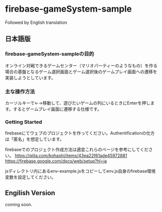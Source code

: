 # firebase-gameSystem-sample

Followed by English translation

## 日本語版

### firebase-gameSystem-sampleの目的
オンライン対戦できるゲームセンター（マリオパーティーのようなもの）を作る場合の基盤となるゲーム選択画面とゲーム選択後のゲームプレイ画面への遷移を実装しようとしています。

### 主な操作方法
カーソルキーで←→移動して、遊びたいゲームの列にいるときにEnterを押します。するとゲームプレイ画面に遷移する仕様です。

### Getting Started

firebaseにてウェブのプロジェクトを作ってください。Authentificationの仕方は「匿名」を想定しています。

firebaseでのプロジェクト作成方法は適宜これらのページを参考にしてください。
https://qiita.com/kohashi/items/43ea22f61ade45972881
https://firebase.google.com/docs/web/setup?hl=ja

jsディレクトリ内にあるenv-example.jsをコピーしてenv.js自身のfirebase環境変数を設定してください。

## Engilish Version
coming soon.
